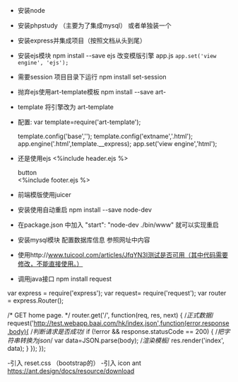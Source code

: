 - 安装node
- 安装phpstudy （主要为了集成mysql） 或者单独装一个

- 安装express并集成项目（按照文档从头到尾）

- 安装ejs模块  npm install --save ejs  改变模版引擎 app.js  `app.set('view engine', 'ejs');`

- 需要session 项目目录下运行 npm install set-session


- 抛弃ejs使用art-template模板   npm install --save art-
- template 将引擎改为 art-template
- 配置:
    var template=require('art-template');

    template.config('base','');
    template.config('extname','.html');
    app.engine('.html',template.__express);
    app.set('view engine','html');

- 还是使用ejs
    <%include header.ejs %>
    <body>
    <div id="button">button</div>
    </body>
    <%include footer.ejs %>
- 前端模版使用juicer

- 安装使用自动重启
    npm install --save node-dev
- 在package.json 中加入     "start": "node-dev ./bin/www" 就可以实现重启

- 安装mysql模块 配置数据库信息 参照网址中内容

- 使用http://www.tuicool.com/articles/JfqYN3I测试是否可用（其中代码需要修改，不能直接使用。）


- 调用java接口 npm install request

var express = require('express');
var request= require('request');
var router = express.Router();

/* GET home page. */
router.get('/', function(req, res, next) {
	/*正式数据*/
  request('http://test.webapp.baai.com/hk/index.json',function(error,response,body){
    /*判断请求是否成功*/
    if (!error && response.statusCode == 200) {
      /*把字符串转换为json*/
      var data=JSON.parse(body);
      /*渲染模板*/
      res.render('index', data);
    }
  });
});

-引入 reset.css （bootstrap的）
-引入 icon ant
https://ant.design/docs/resource/download

